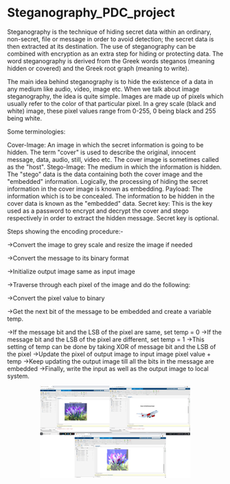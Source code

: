 # Steganography_PDC_project

Steganography is the technique of hiding secret data within an ordinary, non-secret, file or message in 
order to avoid detection; the secret data is then extracted at its destination. The use of steganography can
be combined with encryption as an extra step for hiding or protecting data. The word steganography is derived from the
Greek words steganos (meaning hidden or covered) and the Greek root graph (meaning to write).

The main idea behind steganography is to hide the existence of a data in any medium like audio, video, image etc. 
When we talk about image steganography, the idea is quite simple. Images are made up of pixels which usually refer to
the color of that particular pixel. In a grey scale (black and white) image, these pixel values range from 0-255, 0 being 
black and 255 being white.

Some terminologies:

Cover-Image: An image in which the secret information is going to be hidden. The term "cover" is used to describe the original, innocent message, data, audio, still, video etc. The cover image is sometimes called as the "host".
Stego-Image: The medium in which the information is hidden. The "stego" data is the data containing both the cover image and the "embedded" information. Logically, the processing of hiding the secret information in the cover image is known as embedding.
Payload: The information which is to be concealed. The information to be hidden in the cover data is known as the "embedded" data.
Secret key: This is the key used as a password to encrypt and decrypt the cover and stego respectively in order to extract the hidden message. Secret key is optional.

Steps showing the encoding procedure:-

->Convert the image to grey scale and resize the image if needed

->Convert the message to its binary format

->Initialize output image same as input image

->Traverse through each pixel of the image and do the following:

->Convert the pixel value to binary

->Get the next bit of the message to be embedded and create a variable temp.

->If the message bit and the LSB of the pixel are same, set temp = 0
->If the message bit and the LSB of the pixel are different, set temp = 1
->This setting of temp can be done by taking XOR of message bit and the LSB of the pixel
->Update the pixel of output image to input image pixel value + temp
->Keep updating the output image till all the bits in the message are embedded
->Finally, write the input as well as the output image to local system.



<p align="center">
  <img src="img.png" width="350" title="hover text">
</p>
